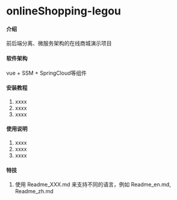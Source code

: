 # onlineShopping-legou

#### 介绍
前后端分离、微服务架构的在线商城演示项目

#### 软件架构
vue + SSM + SpringCloud等组件

#### 安装教程

1.  xxxx
2.  xxxx
3.  xxxx

#### 使用说明

1.  xxxx
2.  xxxx
3.  xxxx

#### 特技

1.  使用 Readme\_XXX.md 来支持不同的语言，例如 Readme\_en.md, Readme\_zh.md
